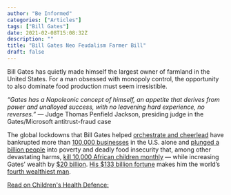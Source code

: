 ```yaml
---
author: "Be Informed"
categories: ["Articles"]
tags: ["Bill Gates"]
date: 2021-02-08T15:08:32Z
description: ""
title: "Bill Gates Neo Feudalism Farmer Bill"
draft: false
---
```


Bill Gates has quietly made himself the largest owner of farmland in the United States. For a man obsessed with monopoly control, the  opportunity to also dominate food production must seem irresistible. 

*“Gates has a Napoleonic concept of himself, an appetite that  derives from power and unalloyed success, with no leavening hard  experience, no reverses.”* — Judge Thomas Penfield Jackson, presiding judge in the Gates/Microsoft antitrust-fraud case  

The global lockdowns that Bill Gates helped [orchestrate and cheerlead](https://www.dailymail.co.uk/news/article-9050229/Bill-Gates-says-entering-worse-phase-COVID-pandemic-predicts-lockdowns-2022.html) have bankrupted more than [100,000 businesses](https://www.independentsciencenews.org/biotechnology/bill-gates-global-agenda-and-how-we-can-resist-his-war-on-life/) in the U.S. alone and [plunged a billion people](https://sdgintegration.undp.org/accelerating-development-progressduring-covid-19) into poverty and deadly food insecurity that, among other devastating harms, [kill 10,000 African children monthly](https://www.msn.com/en-gb/news/world/coronavirus-linked-hunger-kills-10000-children-per-month-says-un/ar-BB17hwPq) — while increasing Gates’ wealth by [$20 billion](https://www.theguardian.com/technology/2020/dec/19/ten-billionaires-reap-400bn-boost-to-wealth-during-pandemic). [His $133 billion fortune](https://www.investopedia.com/articles/personal-finance/111214/where-does-bill-gates-keep-his-money.asp) makes him the world’s [fourth wealthiest man](https://www.forbes.com/sites/sergeiklebnikov/2021/01/07/no-elon-musk-is-not-the-richest-person-in-the-world-yet/?sh=6dcf2bf87e98).  

[Read on Children's Health Defence:](https://childrenshealthdefense.org/defender/bill-gates-neo-feudalism-farmer-bill/)

